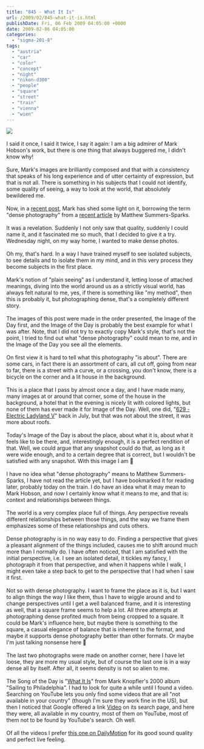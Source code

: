 ```yaml
---
title: "845 - What It Is"
url: /2009/02/845-what-it-is.html
publishDate: Fri, 06 Feb 2009 04:05:00 +0000
date: 2009-02-06 04:05:00
categories: 
  - "sigma-201-8"
tags: 
  - "austria"
  - "car"
  - "color"
  - "concept"
  - "night"
  - "nikon-d300"
  - "people"
  - "square"
  - "street"
  - "train"
  - "vienna"
  - "wien"
---
```

<a href="https://d25zfm9zpd7gm5.cloudfront.net/1200x1200/2009/20090204_173843_ps.jpg" target="_blank"><img src="https://d25zfm9zpd7gm5.cloudfront.net/0600x0600/2009/20090204_173843_ps.jpg"/></a><br/><br/>I said it once, I said it twice, I say it again: I am a big admirer of Mark Hobson's work, but there is one thing that always buggered me, I didn't know why!<br/><br/>Sure, Mark's images are brilliantly composed and that with a consistency that speaks of his long experience and of utter certainty of expression, but that is not all. There is something in his subjects that I could not identify, some quality of seeing, a way to look at the world, that absolutely bewildered me.<br/><br/><a href="https://d25zfm9zpd7gm5.cloudfront.net/1200x1200/2009/20090204_174259_ps.jpg" target="_blank"><img alt="" border="0" src="https://d25zfm9zpd7gm5.cloudfront.net/0150x0150/2009/20090204_174259_ps.jpg" style="margin: 10pt 0px 10px 0pt; float: right;"/></a> Now, in a <a href="http://landscapist.squarespace.com/journal/2009/2/3/urban-ku-191-platitudes.html" target="_blank">recent post</a>, Mark has shed some light on it, borrowing the term "dense photography" from a <a href="http://www.themorningnews.org/archives/letters_from_london/dense_photography.php" target="_blank">recent article</a> by Matthew Summers-Sparks.<br/><br/>It was a revelation. Suddenly I not only saw that quality, suddenly I could name it, and it fascinated me so much, that I decided to give it a try. Wednesday night, on my way home, I wanted to make dense photos.<br/><br/><a href="https://d25zfm9zpd7gm5.cloudfront.net/1200x1200/2009/20090204_180535_ps.jpg" target="_blank"><img alt="" border="0" src="https://d25zfm9zpd7gm5.cloudfront.net/0150x0150/2009/20090204_180535_ps.jpg" style="margin: 0pt 10px 0pt 0px; float: left;"/></a> Oh my, that's hard. In a way I have trained myself to see isolated subjects, to see details and to isolate them in my mind, and in this very process they become subjects in the first place. <br/><br/>Mark's notion of "plain seeing" as I understand it, letting loose of attached meanings, diving into the world around us as a strictly visual world, has always felt natural to me, yes, if there is something like "my method", then this is probably it, but photographing dense, that's a completely different story.<br/><br/><a href="https://d25zfm9zpd7gm5.cloudfront.net/1200x1200/2009/20090204_181618_ps.jpg" target="_blank"><img alt="" border="0" src="https://d25zfm9zpd7gm5.cloudfront.net/0150x0150/2009/20090204_181618_ps.jpg" style="margin: 10pt 0px 10px 0pt; float: right;"/></a> The images of this post were made in the order presented, the Image of the Day first, and the Image of the Day is probably the best example for what I was after. Note, that I did not try to exactly copy Mark's style, that's not the point, I tried to find out what "dense photography" could mean to me, and in the Image of the Day you see all the elements.<br/><br/>On first view it is hard to tell what this photography "is about". There are some cars, in fact there is an assortment of cars, all cut off, going from near to far, there is a street with a curve, or a crossing, you don't know, there is a bicycle on the corner and a lit house in the background.<br/><br/><a href="https://d25zfm9zpd7gm5.cloudfront.net/1200x1200/2009/20090204_181856_ps.jpg" target="_blank"><img alt="" border="0" src="https://d25zfm9zpd7gm5.cloudfront.net/0150x0150/2009/20090204_181856_ps.jpg" style="margin: 0pt 10px 0pt 0px; float: left;"/></a> This is a place that I pass by almost once a day, and I have made many, many images at or around that corner, some of the house in the background, a hotel that in the evening is nicely lit with colored lights, but none of them has ever made it for Image of the Day. Well, one did, "<a href="/2008/07/629-electric-ladyland-v.html" target="_blank">629 - Electric Ladyland V</a>" back in July, but that was not about the street, it was more about roofs. <br/><br/>Today's Image of the Day is about the place, about what it is, about what it feels like to be there, and, interestingly enough, it is a perfect rendition of that. Well, we could argue that any snapshot could do that, as long as it were wide enough, and to a certain degree that is correct, but I wouldn't be satisfied with any snapshot. With this image I am 🙂<br/><br/>I have no idea what "dense photography" means to Matthew Summers-Sparks, I have not read the article yet, but I have bookmarked it for reading later, probably today on the train. I do have an idea what it may mean to Mark Hobson, and now I certainly know what it means to me, and that is: context and relationships between things.<br/><br/>The world is a very complex place full of things. Any perspective reveals different relationships between those things, and the way we frame them emphasizes some of these relationships and cuts others. <br/><br/>Dense photography is in no way easy to do. Finding a perspective that gives a pleasant alignment of the things included, causes me to shift around much more than I normally do. I have often noticed, that I am satisfied with the initial perspective, i.e. I see an isolated detail, it tickles my fancy, I photograph it from that perspective, and when it happens while I walk, I might even take a step back to get to the perspective that I had when I saw it first.<br/><br/>Not so with dense photography. I want to frame the place as it is, but I want to align things the way I like them, thus I have to wiggle around and to change perspectives until I get a well balanced frame, and it is interesting as well, that a square frame seems to help a lot. All three attempts at photographing dense profited much from being cropped to a square. It could be Mark's influence here, but maybe there is something to the square, a casual elegance of balance that is inherent to the format, and maybe it supports dense photography better than other formats. Or maybe I'm just talking nonsense here 🙂<br/><br/>The last two photographs were made on another corner, here I have let loose, they are more my usual style, but of course the last one is in a way dense all by itself. After all, it seems density is not so alien to me.<br/><br/> The Song of the Day is "<a href="http://www.lyricsmode.com/lyrics/m/mark_knopfler/what_it_is.html" target="_blank">What It Is</a>" from Mark Knopfler's 2000 album "Sailing to Philadelphia". I had to look for quite a while until I found a video. Searching on YouTube lets you only find some videos that are all "not available in your country" (though I'm sure they work fine in the US), but then I noticed that Google offered a link <a href="http://video.google.com/videosearch?client=opera&rls=en&q=%22mark+knopfler%22+%22what+it+is%22&sourceid=opera&oe=UTF-8&um=1&ie=UTF-8&sa=N&tab=wv&oi=property_suggestions&resnum=0&ct=property-revision&cd=1#" target="_blank">Video</a> on its search page, and here they were, all available in my country, most of them on YouTube, most of them not to be found by YouTube's search. Oh well.<br/><br/>Of all the videos I prefer <a href="http://www.dailymotion.com/video/x7950_mark-knopfler-what-it-is" target="_blank">this one on DailyMotion</a> for its good sound quality and perfect live feeling.
